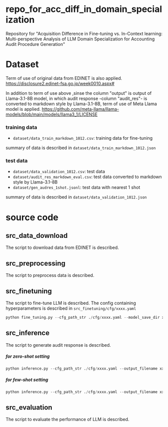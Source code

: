 # repo_for_acc_diff_in_domain_specialization
Repository for "Acquisition Difference in Fine-tuning vs. In-Context learning: Multi-perspective Analysis of LLM Domain Specialization for Accounting Audit Procedure Generation"


# Dataset
Term of use of original data from EDINET is also applied.
https://disclosure2.edinet-fsa.go.jp/week0010.aspx#

In addition to term of use above ,sinse the column "output" is output of Llama-3.1-8B model, in which audit response -column "audit_res"- is converted to markdown style by Llama-3.1-8B, term of use of Meta Llama model is applied.
https://github.com/meta-llama/llama-models/blob/main/models/llama3_1/LICENSE


### training data
- `dataset/data_train_markdown_1012.csv`: training data for fine-tuning

summary of data is described in `dataset/data_train_markdown_1012.json`

### test data
- `dataset/data_validation_1012.csv`: test data
- `dataset/audit_res_markdown_eval.csv`: test data converted to markdown style by Llama-3.1-8B
- `dataset/gen_audres_1shot.jsonl`: test data with nearest 1 shot

summary of data is described in `dataset/data_validation_1012.json`

# source code
## src_data_download
The script to download data from EDINET is described.

## src_preprocessing
The script to preprocess data is described.

## src_finetuning
The script to fine-tune LLM is described.
The config containing hyperparameters is described in `src_finetuning/cfg/xxxx.yaml`
```python
python fine_tuning.py --cfg_path_str ./cfg/xxxx.yaml --model_save_dir xxxx --filename_train_data ../dataset/data_train_markdown_1012.csv
```
## src_inference
The script to generate audit response is described.
##### for zero-shot setting
```python
python inference.py --cfg_path_str ./cfg/xxxx.yaml --output_filename xxxx --filename_eval_data ../dataset/audit_res_markdown_eval.csv --inf_mode zero-shot
```
##### for few-shot setting
```python
python inference.py --cfg_path_str ./cfg/xxxx.yaml --output_filename xxxx --filename_eval_data ../dataset/gen_audres_1shot.jsonl --inf_mode few-shot
```

## src_evaluation
The script to evaluate the performance of LLM is described.